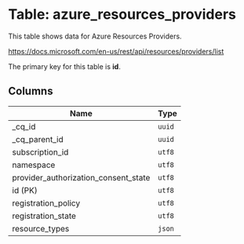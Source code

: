 # Table: azure_resources_providers

This table shows data for Azure Resources Providers.

https://docs.microsoft.com/en-us/rest/api/resources/providers/list

The primary key for this table is **id**.

## Columns

| Name          | Type          |
| ------------- | ------------- |
|_cq_id|`uuid`|
|_cq_parent_id|`uuid`|
|subscription_id|`utf8`|
|namespace|`utf8`|
|provider_authorization_consent_state|`utf8`|
|id (PK)|`utf8`|
|registration_policy|`utf8`|
|registration_state|`utf8`|
|resource_types|`json`|